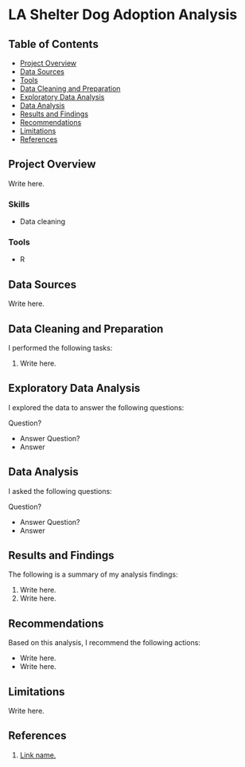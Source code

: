 # LA Shelter Dog Adoption Analysis

## Table of Contents

- [Project Overview](#project-overview)
- [Data Sources](#data-sources)
- [Tools](#tools)
- [Data Cleaning and Preparation](#data-cleaning-and-preparation)
- [Exploratory Data Analysis](#exploratory-data-analysis)
- [Data Analysis](#data-analysis)
- [Results and Findings](#results-and-findings)
- [Recommendations](#recommendations)
- [Limitations](#limitations)
- [References](#references)

## Project Overview

Write here. 

### Skills
- Data cleaning

### Tools
- R

## Data Sources

Write here.

## Data Cleaning and Preparation

I performed the following tasks:
1. Write here. 

## Exploratory Data Analysis

I explored the data to answer the following questions:

Question?
- Answer
Question?
- Answer

## Data Analysis

I asked the following questions:

Question?
- Answer
Question?
- Answer

## Results and Findings

The following is a summary of my analysis findings:
1. Write here.
2. Write here.

## Recommendations

Based on this analysis, I recommend the following actions:
- Write here.
- Write here.

## Limitations

Write here.

## References

1. [Link name.](Link.com)
